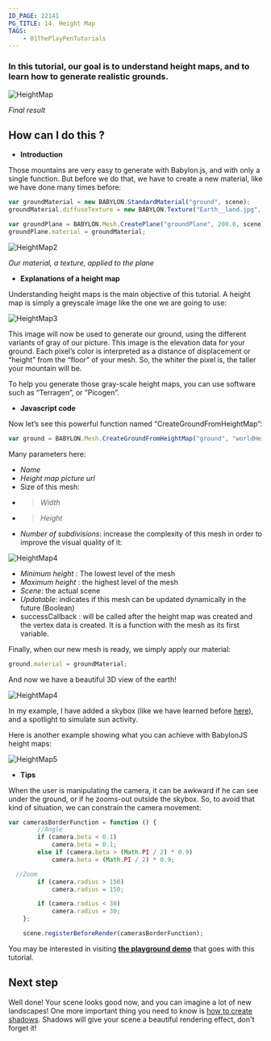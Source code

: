```yaml
---
ID_PAGE: 22141
PG_TITLE: 14. Height Map
TAGS:
    - 01ThePlayPenTutorials
---
```

### In this tutorial, our goal is to understand height maps, and to learn how to generate realistic grounds.

![HeightMap](http://www.babylonjs.com/tutorials/14%20-%20Height%20map/14.png)

_Final result_

## How can I do this ?

* **Introduction**

Those mountains are very easy to generate with Babylon.js, and with only a single function. But before we do that, we have to create a new material, like we have done many times before:

```javascript
var groundMaterial = new BABYLON.StandardMaterial("ground", scene);
groundMaterial.diffuseTexture = new BABYLON.Texture("Earth__land.jpg", scene);

var groundPlane = BABYLON.Mesh.CreatePlane("groundPlane", 200.0, scene);
groundPlane.material = groundMaterial;
```

![HeightMap2](http://www.babylonjs.com/tutorials/14%20-%20Height%20map/14-1.png)

_Our material, a texture, applied to the plane_

* **Explanations of a height map**

Understanding height maps is the main objective of this tutorial. A height map is simply a greyscale image like the one we are going to use:

![HeightMap3](http://www.babylonjs.com/tutorials/14%20-%20Height%20map/worldHeightMap.jpg)

This image will now be used to generate our ground, using the different variants of gray of our picture. This image is the elevation data for your ground. Each pixel’s color is interpreted as a distance of displacement or “height” from the “floor” of your mesh. So, the whiter the pixel is, the taller your mountain will be.

To help you generate those gray-scale height maps, you can use software such as “Terragen”, or ”Picogen”. 

* **Javascript code**

Now let’s see this powerful function named “CreateGroundFromHeightMap”:
```javascript
var ground = BABYLON.Mesh.CreateGroundFromHeightMap("ground", "worldHeightMap.jpg", 200, 200, 250, 0, 10, scene, false, successCallback);
```

Many parameters here:
* _Name_
* _Height map picture url_
* Size of this mesh: 
* > _Width_
* > _Height_
* _Number of subdivisions_: increase the complexity of this mesh in order to improve the visual quality of it:

![HeightMap4](http://www.babylonjs.com/tutorials/14%20-%20Height%20map/14-2.png)

* _Minimum height_ : The lowest level of the mesh
* _Maximum height_ : the highest level of the mesh
* _Scene_: the actual scene
* _Updatable_: indicates if this mesh can be updated dynamically in the future (Boolean)
* successCallback : will be called after the height map was created and the vertex data is created. It is a function with the mesh as its first variable.

Finally, when our new mesh is ready, we simply apply our material:
```javascript
ground.material = groundMaterial;
```

And now we have a beautiful 3D view of the earth!

![HeightMap4](http://www.babylonjs.com/tutorials/14%20-%20Height%20map/14-3.png)

In my example, I have added a skybox (like we have learned before [here](https://github.com/BabylonJS/Babylon.js/wiki/13-Environment)), and a spotlight to simulate sun activity.

Here is another example showing what you can achieve with BabylonJS height maps:

![HeightMap5](http://www.babylonjs.com/tutorials/14%20-%20Height%20map/14-4.png)

* **Tips**

When the user is manipulating the camera, it can be awkward if he can see under the ground, or if he zooms-out outside the skybox. So, to avoid that kind of situation, we can constrain the camera movement:

```javascript
var camerasBorderFunction = function () {
        //Angle
        if (camera.beta < 0.1)
            camera.beta = 0.1;
        else if (camera.beta > (Math.PI / 2) * 0.9)
            camera.beta = (Math.PI / 2) * 0.9;

  //Zoom
        if (camera.radius > 150)
            camera.radius = 150;

        if (camera.radius < 30)
            camera.radius = 30;
    };

    scene.registerBeforeRender(camerasBorderFunction);
```

You may be interested in visiting [**the playground demo**](http://babylonjs-playground.azurewebsites.net/?14) that goes with this tutorial.

## Next step
Well done! Your scene looks good now, and you can imagine a lot of new landscapes! One more important thing you need to know is [how to create shadows](http://babylondoc.azurewebsites.net/page.php?p=22151). Shadows will give your scene a beautiful rendering effect, don't forget it!